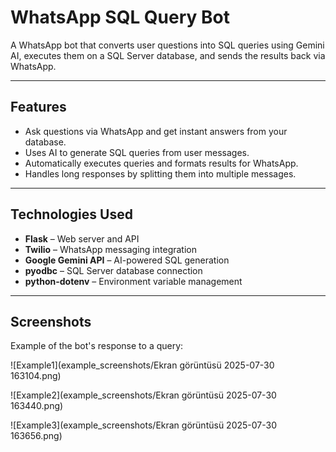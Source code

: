 # WhatsApp SQL Query Bot

A WhatsApp bot that converts user questions into SQL queries using Gemini AI, executes them on a SQL Server database, and sends the results back via WhatsApp.

---

## **Features**

- Ask questions via WhatsApp and get instant answers from your database.
- Uses AI to generate SQL queries from user messages.
- Automatically executes queries and formats results for WhatsApp.
- Handles long responses by splitting them into multiple messages.

---

## **Technologies Used**

- **Flask** – Web server and API
- **Twilio** – WhatsApp messaging integration
- **Google Gemini API** – AI-powered SQL generation
- **pyodbc** – SQL Server database connection
- **python-dotenv** – Environment variable management

---

## **Screenshots**

Example of the bot's response to a query:

![Example1](example_screenshots/Ekran görüntüsü 2025-07-30 163104.png)


![Example2](example_screenshots/Ekran görüntüsü 2025-07-30 163440.png)


![Example3](example_screenshots/Ekran görüntüsü 2025-07-30 163656.png)
